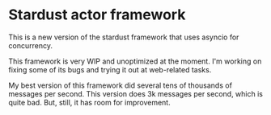 # Stardust actor framework

This is a new version of the stardust framework that uses asyncio for concurrency.

This framework is very WIP and unoptimized at the moment.
I'm working on fixing some of its bugs and trying it out at web-related tasks.

My best version of this framework did several tens of thousands of messages per second.
This version does 3k messages per second, which is quite bad. But, still, it has room for improvement.